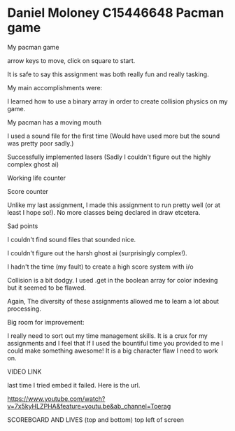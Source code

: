 # Daniel Moloney C15446648 Pacman game
My pacman game

arrow keys to move, click on square to start.


It is safe to say this assignment was both really fun and really tasking.

My main accomplishments were:

  I learned how to use a binary array in order to create collision physics on my game.
  
  My pacman has a moving mouth
  
  I used a sound file for the first time (Would have used more but the sound was pretty poor sadly.)
  
  Successfully implemented lasers (Sadly I couldn't figure out the highly complex ghost ai)
  
  Working life counter
  
  Score counter
  
  Unlike my last assignment, I made this assignment to run pretty well (or at least I hope so!). No more classes being declared in draw     etcetera.
  
  
  Sad points
  
  I couldn't find sound files that sounded nice.
  
  I couldn't figure out the harsh ghost ai (surprisingly complex!).
  
  I hadn't the time (my fault) to create a high score system with i/o
  
  Collision is a bit dodgy. I used .get in the boolean array for color indexing but it seemed to be flawed.
  
  
  
  Again, The diversity of these assignments allowed me to learn a lot about processing.
  
  
  Big room for improvement:
  
  I really need to sort out my time management skills. It is a crux for my assignments and I feel that If I used the bountiful time you   provided to me I could make something awesome! It is a big character flaw I need to work on.
  
  
  VIDEO LINK
  
  last time I tried embed it failed. Here is the url.
  
  https://www.youtube.com/watch?v=7x5kyHLZPHA&feature=youtu.be&ab_channel=Toerag
  
  
  SCOREBOARD AND LIVES (top and bottom) top left of screen
